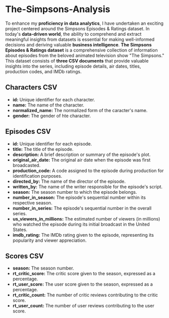 # The-Simpsons-Analysis
To enhance my **proficiency in data analytics**, I have undertaken an exciting project centered around the Simpsons Episodes & Ratings dataset. In today's **data-driven world**, the ability to comprehend and extract meaningful insights from datasets is essential for making well-informed decisions and deriving valuable **business intelligence**. **The Simpsons Episodes & Ratings dataset** is a comprehensive collection of information about episodes from the beloved animated television show "The Simpsons." This dataset consists of **three CSV documents** that provide valuable insights into the series, including episode details, air dates, titles, production codes, and IMDb ratings.

## Characters CSV

- **id:** Unique identifier for each character.
- **name:** The name of the character.
- **normalized_name:** The normalized form of the caracter's name.
- **gender:** The gender of hte character.

## Episodes CSV

- **id:** Unique identifier for each episode.
- **title:** The title of the episode.
- **description:** A brief description or summary of the episode's plot.
- **original_air_date:** The original air date when the episode was first broadcasted.
- **production_code:** A code assigned to the episode during production for identification purposes.
- **directed_by:** The name of the director of the episode.
- **written_by:** The name of the writer responsible for the episode's script.
- **season:** The season number to which the episode belongs.
- **number_in_season:** The episode's sequential number within its respective season.
- **number_in_series:** The episode's sequential number in the overall series.
- **us_viewers_in_millions:** The estimated number of viewers (in millions) who watched the episode during its initial broadcast in the United States.
- **imdb_rating:** The IMDb rating given to the episode, representing its popularity and viewer appreciation.

## Scores CSV

- **season:** The season number.
- **rt_critic_score:** The critic score given to the season, expressed as a percentage.
- **rt_user_score:** The user score given to the season, expressed as a percentage.
- **rt_critic_count:** The number of critic reviews contributing to the critic score.
- **rt_user_count:** The number of user reviews contributing to the user score.
